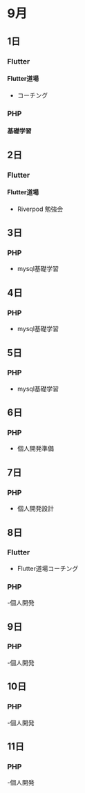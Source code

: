 # 9月

## 1日

### Flutter

#### Flutter道場
- コーチング

### PHP

#### 基礎学習

## 2日

### Flutter

#### Flutter道場
- Riverpod 勉強会

## 3日

### PHP
- mysql基礎学習

## 4日

### PHP
- mysql基礎学習

## 5日

### PHP
- mysql基礎学習

## 6日

### PHP
- 個人開発準備

## 7日

### PHP
- 個人開発設計

## 8日

### Flutter
- Flutter道場コーチング

### PHP
-個人開発

## 9日

### PHP
-個人開発

## 10日

### PHP
-個人開発

## 11日

### PHP
-個人開発